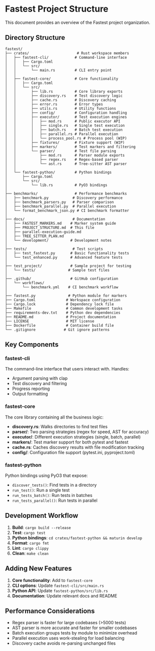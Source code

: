 # Fastest Project Structure

This document provides an overview of the Fastest project organization.

## Directory Structure

```
fastest/
├── crates/                      # Rust workspace members
│   ├── fastest-cli/            # Command-line interface
│   │   ├── Cargo.toml
│   │   └── src/
│   │       └── main.rs         # CLI entry point
│   │
│   ├── fastest-core/           # Core functionality
│   │   ├── Cargo.toml
│   │   └── src/
│   │       ├── lib.rs          # Core library exports
│   │       ├── discovery.rs    # Test discovery logic
│   │       ├── cache.rs        # Discovery caching
│   │       ├── error.rs        # Error types
│   │       ├── utils.rs        # Utility functions
│   │       ├── config/         # Configuration handling
│   │       ├── executor/       # Test execution engines
│   │       │   ├── mod.rs      # Public executor API
│   │       │   ├── single.rs   # Single test execution
│   │       │   ├── batch.rs    # Batch test execution
│   │       │   ├── parallel.rs # Parallel execution
│   │       │   └── process_pool.rs # Process pool (WIP)
│   │       ├── fixtures/       # Fixture support (WIP)
│   │       ├── markers/        # Test markers and filtering
│   │       └── parser/         # Test file parsing
│   │           ├── mod.rs      # Parser module exports
│   │           ├── regex.rs    # Regex-based parser
│   │           └── ast.rs      # Tree-sitter AST parser
│   │
│   └── fastest-python/         # Python bindings
│       ├── Cargo.toml
│       └── src/
│           └── lib.rs          # PyO3 bindings
│
├── benchmarks/                 # Performance benchmarks
│   ├── benchmark.py           # Discovery performance
│   ├── benchmark_parsers.py   # Parser comparison
│   ├── benchmark_parallel.py  # Parallel execution
│   └── format_benchmark_json.py # CI benchmark formatter
│
├── docs/                      # Documentation
│   ├── FASTEST_MARKERS.md    # Marker system guide
│   ├── PROJECT_STRUCTURE.md  # This file
│   ├── parallel-execution-guide.md
│   ├── TREE_SITTER_PLAN.md
│   └── development/          # Development notes
│
├── tests/                     # Test scripts
│   ├── test_fastest.py       # Basic functionality tests
│   └── test_enhanced.py      # Advanced feature tests
│
├── test_project/             # Sample project for testing
│   └── tests/               # Sample test files
│
├── .github/                  # GitHub configuration
│   └── workflows/
│       └── benchmark.yml    # CI benchmark workflow
│
├── fastest.py               # Python module for markers
├── Cargo.toml              # Workspace configuration
├── Cargo.lock              # Dependency lock file
├── Makefile                # Common development tasks
├── requirements-dev.txt    # Python dev dependencies
├── README.md               # Project documentation
├── LICENSE                 # MIT license
├── Dockerfile              # Container build file
└── .gitignore             # Git ignore patterns
```

## Key Components

### fastest-cli
The command-line interface that users interact with. Handles:
- Argument parsing with clap
- Test discovery and filtering
- Progress reporting
- Output formatting

### fastest-core
The core library containing all the business logic:
- **discovery.rs**: Walks directories to find test files
- **parser/**: Two parsing strategies (regex for speed, AST for accuracy)
- **executor/**: Different execution strategies (single, batch, parallel)
- **markers/**: Test marker support for both pytest and fastest
- **cache.rs**: Caches discovery results with file modification tracking
- **config/**: Configuration file support (pytest.ini, pyproject.toml)

### fastest-python
Python bindings using PyO3 that expose:
- `discover_tests()`: Find tests in a directory
- `run_test()`: Run a single test
- `run_tests_batch()`: Run tests in batches
- `run_tests_parallel()`: Run tests in parallel

## Development Workflow

1. **Build**: `cargo build --release`
2. **Test**: `cargo test`
3. **Python bindings**: `cd crates/fastest-python && maturin develop`
4. **Format**: `cargo fmt`
5. **Lint**: `cargo clippy`
6. **Clean**: `make clean`

## Adding New Features

1. **Core functionality**: Add to `fastest-core`
2. **CLI options**: Update `fastest-cli/src/main.rs`
3. **Python API**: Update `fastest-python/src/lib.rs`
4. **Documentation**: Update relevant docs and README

## Performance Considerations

- Regex parser is faster for large codebases (>5000 tests)
- AST parser is more accurate and faster for smaller codebases
- Batch execution groups tests by module to minimize overhead
- Parallel execution uses work-stealing for load balancing
- Discovery cache avoids re-parsing unchanged files 